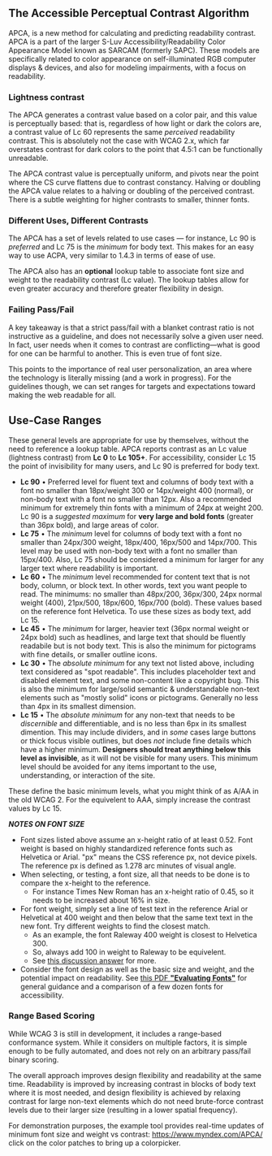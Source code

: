 ## The Accessible Perceptual Contrast Algorithm
APCA, is a new method for calculating and predicting readability contrast. APCA is a part of the larger S-Luv Accessibility/Readability Color Appearance Model known as SARCAM (formerly SAPC). These models are specifically related to color appearance on self-illuminated RGB computer displays & devices, and also for modeling impairments, with a focus on readability.

### Lightness contrast
The APCA generates a contrast value based on a color pair, and this value is perceptually based: that is, regardless of how light or dark the colors are, a contrast value of Lc&nbsp;60 represents the same _perceived_ readability contrast. This is absolutely not the case with WCAG&nbsp;2.x, which far overstates contrast for dark colors to the point that 4.5:1 can be functionally unreadable.

The APCA contrast value is perceptually uniform, and pivots near the point where the CS curve flattens due to contrast constancy. Halving or doubling the APCA value relates to a halving or doubling of the perceived contrast. There is a subtle weighting for higher contrasts to smaller, thinner fonts.

### Different Uses, Different Contrasts
The APCA has a set of levels related to use cases — for instance, Lc&nbsp;90 is _preferred_ and Lc&nbsp;75 is the _minimum_ for body text. This makes for an easy way to use ACPA, very similar to 1.4.3 in terms of ease of use.

The APCA also has an **optional** lookup table to associate font size and weight to the readability contrast (Lc&nbsp;value). The lookup tables allow for even greater accuracy and therefore greater flexibility in design.

### Failing Pass/Fail
A key takeaway is that a strict pass/fail with a blanket contrast ratio is not instructive as a guideline, and does not necessarily solve a given user need. In fact, user needs when it comes to contrast are conflicting—what is good for one can be harmful to another. This is even true of font size. 

This points to the importance of real user personalization, an area where the technology is literally missing (and a work in progress). For the guidelines though, we can set ranges for targets and expectations toward making the web readable for all.


## Use-Case Ranges
These general levels are appropriate for use by themselves, without the need to reference a lookup table. APCA reports contrast as an Lc&nbsp;value (lightness contrast) from **Lc&nbsp;0** to **Lc&nbsp;105+**. For accessibility, consider Lc&nbsp;15 the point of invisibility for many users, and Lc&nbsp;90 is preferred for body text.

*   **Lc&nbsp;90** • Preferred level for fluent text and columns of body text with a font no smaller than 18px/weight 300 or 14px/weight 400 (normal), or non-body text with a font no smaller than 12px. Also a recommended minimum for extremely thin fonts with a minimum of 24px at weight 200. Lc&nbsp;90 is a _suggested maximum_ for **very large and bold fonts** (greater than 36px bold), and large areas of color.
*   **Lc&nbsp;75** • The _minimum_ level for columns of body text with a font no smaller than 24px/300 weight, 18px/400, 16px/500 and 14px/700. This level may be used with non-body text with a font no smaller than 15px/400. Also, Lc&nbsp;75 should be considered a minimum for larger for any larger text where readability is important.
*   **Lc&nbsp;60** • The _minimum_ level recommended for content text that is not body, column, or block text. In other words, text you want people to read. The minimums: no smaller than 48px/200, 36px/300, 24px normal weight (400), 21px/500, 18px/600, 16px/700 (bold). These values based on the reference font Helvetica. To use these sizes as body text, add Lc&nbsp;15.
*   **Lc&nbsp;45** • The _minimum_ for larger, heavier text (36px normal weight or 24px bold) such as headlines, and large text that should be fluently readabile but is not body text. This is also the minimum for pictograms with fine details, or smaller outline icons.
*   **Lc&nbsp;30** • The _absolute minimum_ for any text not listed above, including text considered as "spot readable". This includes placeholder text and disabled element text, and some non-content like a copyright bug. This is also the minimum for large/solid semantic & understandable non-text elements such as "mostly solid" icons or pictograms. Generally no less than 4px in its smallest dimension.
*   **Lc&nbsp;15** • The _absolute minimum_ for any non-text that needs to be _discernible_ and differentiable, and is no less than 6px in its smallest dimention. This may include dividers, and in _some_ cases large buttons or thick focus visible outlines, but does _not_ include fine details which have a higher minimum. **Designers should treat anything below this level as invisible**, as it will not be visible for many users. This minimum level should be avoided for any items important to the use, understanding, or interaction of the site.

These define the basic minimum levels, what you might think of as A/AA in the old WCAG&nbsp;2. For the equivelent to AAA, simply increase the contrast values by Lc&nbsp;15.

**_NOTES ON FONT SIZE_**
- Font sizes listed above assume an x-height ratio of at least 0.52. Font weight is based on highly standardized reference fonts such as Helvetica or Arial. "px" means the CSS reference px, not device pixels. The reference px is defined as 1.278 arc minutes of visual angle.
- When selecting, or testing, a font size, all that needs to be done is to compare the x-height to the reference.
    - For instance Times New Roman has an x-height ratio of 0.45, so it needs to be increased about 16% in size.
- For font weight, simply set a line of test text in the reference Arial or Helvetical at 400 weight and then below that the same text text in the new font. Try different weights to find the closest match.
    - As an example, the font Raleway 400 weight is closest to Helvetica 300.
    - So, always add 100 in weight to Raleway to be equivelent.
    - See [this discussion answer](https://github.com/Myndex/SAPC-APCA/discussions/28#discussioncomment-1610289) for more.
- Consider the font design as well as the basic size and weight, and the potential impact on readability. See [this PDF **"Evaluating Fonts"**](https://www.researchgate.net/publication/338149302_Evaluating_Fonts_Font_Family_Selection_for_Accessibility_Display_Readability) for general guidance and a comparison of a few dozen fonts for accessibility.


### Range Based Scoring
While WCAG&nbsp;3 is still in development, it includes a range-based conformance system. While it considers on multiple factors, it is simple enough to be fully automated, and does not rely on an arbitrary pass/fail binary scoring.

The overall approach improves design flexibility and readability at the same time. Readability is improved by increasing contrast in blocks of body text where it is most needed, and design flexibility is achieved by relaxing contrast for large non-text elements which do not need brute-force contrast levels due to their larger size (resulting in a lower spatial frequency).

For demonstration purposes, the example tool provides real-time updates of minimum font size and weight vs contrast: https://www.myndex.com/APCA/ click on the color patches to bring up a colorpicker.

